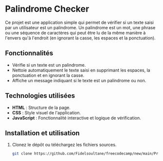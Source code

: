 # Palindrome Checker

Ce projet est une application simple qui permet de vérifier si un texte saisi par un utilisateur est un palindrome. Un palindrome est un mot, une phrase ou une séquence de caractères qui peut être lu de la même manière à l'envers qu'à l'endroit (en ignorant la casse, les espaces et la ponctuation).

## Fonctionnalités

- Vérifie si un texte est un palindrome.
- Nettoie automatiquement le texte saisi en supprimant les espaces, la ponctuation et en ignorant la casse.
- Affiche un message indiquant si le texte est un palindrome ou non.

## Technologies utilisées

- **HTML** : Structure de la page.
- **CSS** : Style visuel de l'application.
- **JavaScript** : Fonctionnalité interactive et logique de vérification.

## Installation et utilisation

1. Clonez le dépôt ou téléchargez les fichiers sources.
   ```bash
   git clone https://github.com/Fidelsoultane/freecodecamp/new/main/Projects/Palindrom Checker
